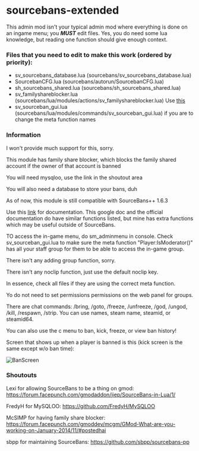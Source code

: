# sourcebans-extended
This admin mod isn't your typical admin mod where everything is done on an ingame menu; you ***MUST*** edit files. Yes, you do need some lua knowledge, but reading one function should give enough context.

### Files that you need to edit to make this work (ordered by priority):

* sv_sourcebans_database.lua (sourcebans/sv_sourcebans_database.lua)
* SourcebanCFG.lua (sourcebans/autorun/SourcebanCFG.lua)
* sh_sourcebans_shared.lua (sourcebans/sh_sourcebans_shared.lua)
* sv_familyshareblocker.lua (sourcebans/lua/modules/actions/sv_familyshareblocker.lua) Use [this](https://steamcommunity.com/dev/apikey)
* sv_sourceban_gui.lua (sourcebans/lua/modules/commands/sv_sourceban_gui.lua) if you are to change the meta function names

### Information

I won't provide much support for this, sorry.

This module has family share blocker, which blocks the family shared account if the owner of that account is banned

You will need mysqloo, use the link in the shoutout area

You will also need a database to store your bans, duh

As of now, this module is still compatible with SourceBans++ 1.6.3

Use this [link](https://drive.google.com/open?id=1NrgjutfWg1Ov8pvI_FMgfE98lDhN3rIMF7OPEbN5foU) for documentation. This google doc and the official documentation do have similar functions listed, but mine has extra functions which may be useful outside of SourceBans.

TO access the in-game menu, do sm_adminmenu in console. Check sv_sourceban_gui.lua to make sure the meta function "Player:IsModerator()" has all your staff group for them to be able to access the in-game group.

There isn't any adding group function, sorry.

There isn't any noclip function, just use the default noclip key.

In essence, check all files if they are using the correct meta function.

Yo do not need to set permissions permissions on the web panel for groups.

There are chat commands: /bring, /goto, /freeze, /unfreeze, /god, /ungod, /kill, /respawn, /strip. You can use names, steam name, steamid, or steamid64.

You can also use the c menu to ban, kick, freeze, or view ban history!

Screen that shows up when a player is banned is this (kick screen is the same except w/o ban time):

![BanScreen](https://i.imgur.com/mIfKv7T.png)

### Shoutouts

Lexi for allowing SourceBans to be a thing on gmod: https://forum.facepunch.com/gmodaddon/jiep/SourceBans-in-Lua/1/

FredyH for MySQLOO: https://github.com/FredyH/MySQLOO

McSIMP for having family share blocker: https://forum.facepunch.com/gmoddev/mcgm/GMod-What-are-you-working-on-January-2014/11/#postedhai

sbpp for maintaining SourceBans: https://github.com/sbpp/sourcebans-pp

